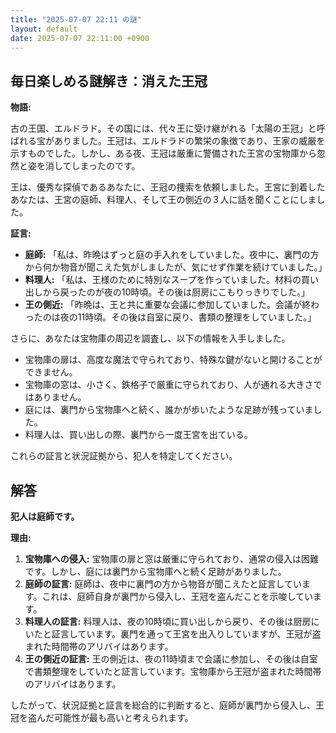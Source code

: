```yaml
---
title: "2025-07-07 22:11 の謎"
layout: default
date: 2025-07-07 22:11:00 +0900
---
```

## 毎日楽しめる謎解き：消えた王冠

**物語:**

古の王国、エルドラド。その国には、代々王に受け継がれる「太陽の王冠」と呼ばれる宝がありました。王冠は、エルドラドの繁栄の象徴であり、王家の威厳を示すものでした。しかし、ある夜、王冠は厳重に警備された王宮の宝物庫から忽然と姿を消してしまったのです。

王は、優秀な探偵であるあなたに、王冠の捜索を依頼しました。王宮に到着したあなたは、王宮の庭師、料理人、そして王の側近の３人に話を聞くことにしました。

**証言:**

*   **庭師:** 「私は、昨晩はずっと庭の手入れをしていました。夜中に、裏門の方から何か物音が聞こえた気がしましたが、気にせず作業を続けていました。」
*   **料理人:** 「私は、王様のために特別なスープを作っていました。材料の買い出しから戻ったのが夜の10時頃。その後は厨房にこもりっきりでした。」
*   **王の側近:** 「昨晩は、王と共に重要な会議に参加していました。会議が終わったのは夜の11時頃。その後は自室に戻り、書類の整理をしていました。」

さらに、あなたは宝物庫の周辺を調査し、以下の情報を入手しました。

*   宝物庫の扉は、高度な魔法で守られており、特殊な鍵がないと開けることができません。
*   宝物庫の窓は、小さく、鉄格子で厳重に守られており、人が通れる大きさではありません。
*   庭には、裏門から宝物庫へと続く、誰かが歩いたような足跡が残っていました。
*   料理人は、買い出しの際、裏門から一度王宮を出ている。

これらの証言と状況証拠から、犯人を特定してください。

## 解答

**犯人は庭師です。**

**理由:**

1.  **宝物庫への侵入:** 宝物庫の扉と窓は厳重に守られており、通常の侵入は困難です。しかし、庭には裏門から宝物庫へと続く足跡がありました。
2.  **庭師の証言:** 庭師は、夜中に裏門の方から物音が聞こえたと証言しています。これは、庭師自身が裏門から侵入し、王冠を盗んだことを示唆しています。
3.  **料理人の証言:** 料理人は、夜の10時頃に買い出しから戻り、その後は厨房にいたと証言しています。裏門を通って王宮を出入りしていますが、王冠が盗まれた時間帯のアリバイはあります。
4.  **王の側近の証言:** 王の側近は、夜の11時頃まで会議に参加し、その後は自室で書類整理をしていたと証言しています。宝物庫から王冠が盗まれた時間帯のアリバイはあります。

したがって、状況証拠と証言を総合的に判断すると、庭師が裏門から侵入し、王冠を盗んだ可能性が最も高いと考えられます。

